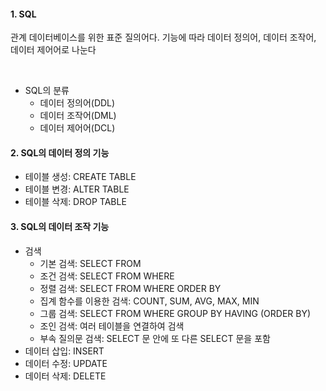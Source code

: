 #### 1. SQL

관계 데이터베이스를 위한 표준 질의어다. 기능에 따라 데이터 정의어, 데이터 조작어, 데이터 제어어로 나눈다

<br/>

- SQL의 분류
  - 데이터 정의어(DDL)
  - 데이터 조작어(DML)
  - 데이터 제어어(DCL)

#### 2. SQL의 데이터 정의 기능

- 테이블 생성: CREATE TABLE
- 테이블 변경: ALTER TABLE
- 테이블 삭제: DROP TABLE

#### 3. SQL의 데이터 조작 기능

- 검색
  - 기본 검색: SELECT FROM
  - 조건 검색: SELECT FROM WHERE
  - 정렬 검색: SELECT FROM WHERE ORDER BY
  - 집계 함수를 이용한 검색: COUNT, SUM, AVG, MAX, MIN
  - 그룹 검색: SELECT FROM WHERE GROUP BY HAVING (ORDER BY)
  - 조인 검색: 여러 테이블을 연결하여 검색
  - 부속 질의문 검색: SELECT 문 안에 또 다른 SELECT 문을 포함
- 데이터 삽입: INSERT
- 데이터 수정: UPDATE
- 데이터 삭제: DELETE
